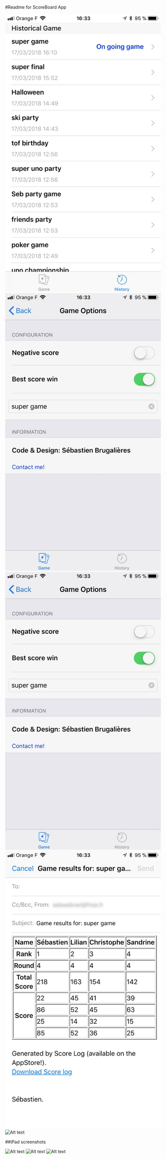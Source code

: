 #Readme for ScoreBoard App

![Alt text](Screenshots/2.jpg?raw=true "Score list") ![Alt text](Screenshots/3.jpg?raw=true "Add score") 
![Alt text](Screenshots/3.jpg?raw=true "Menu") ![Alt text](Screenshots/4.jpg?raw=true "Options") 
![Alt text](Screenshots/5.jpg?raw=true "Share results")

##iPad screenshots

![Alt text](Screenshots/iPad1.jpg?raw=true "Start")
![Alt text](Screenshots/iPad2.jpg?raw=true "Game")
![Alt text](Screenshots/iPad3.jpg?raw=true "Options")

